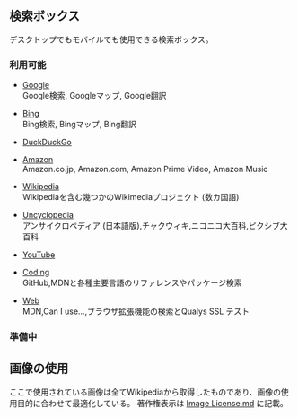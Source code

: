 ## 検索ボックス

デスクトップでもモバイルでも使用できる検索ボックス。

### 利用可能

 - [Google](https://akimikimikimikimikimikimika.github.io/Search/Google/ "Google")  
	Google検索, Googleマップ, Google翻訳

 - [Bing](https://akimikimikimikimikimikimika.github.io/Search/Bing/ "Bing")  
	Bing検索, Bingマップ, Bing翻訳

 - [DuckDuckGo](https://akimikimikimikimikimikimika.github.io/Search/DuckDuckGo/ "DuckDuckGo")


 - [Amazon](https://akimikimikimikimikimikimika.github.io/Search/Amazon/ "Amazon")  
	Amazon.co.jp, Amazon.com, Amazon Prime Video, Amazon Music

 - [Wikipedia](https://akimikimikimikimikimikimika.github.io/Search/Wikipedia/ "Wikipedia")  
	Wikipediaを含む幾つかのWikimediaプロジェクト (数カ国語)

 - [Uncyclopedia](https://akimikimikimikimikimikimika.github.io/Search/Uncyclopedia/ "Uncyclopedia")  
	アンサイクロペディア (日本語版),チャクウィキ,ニコニコ大百科,ピクシブ大百科

 - [YouTube](https://akimikimikimikimikimikimika.github.io/Search/YouTube/ "YouTube")

 - [Coding](https://akimikimikimikimikimikimika.github.io/Search/Coding/ "Coding")  
	GitHub,MDNと各種主要言語のリファレンスやパッケージ検索

 - [Web](https://akimikimikimikimikimikimika.github.io/Search/Coding/ "Web")  
	MDN,Can I use…,ブラウザ拡張機能の検索とQualys SSL テスト

### 準備中


## 画像の使用

ここで使用されている画像は全てWikipediaから取得したものであり、画像の使用目的に合わせて最適化している。
著作権表示は [Image License.md](Image%20License.md) に記載。